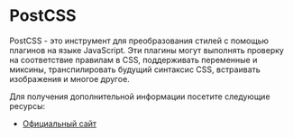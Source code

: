 # PostCSS

PostCSS - это инструмент для преобразования стилей с помощью плагинов на языке JavaScript. Эти плагины могут выполнять проверку на соответствие правилам в CSS, поддерживать переменные и миксины, транспилировать будущий синтаксис CSS, встраивать изображения и многое другое.

Для получения дополнительной информации посетите следующие ресурсы:

- [Официальный сайт](https://postcss.org/)
